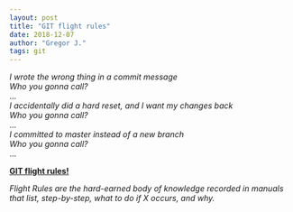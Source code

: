 ```yaml
---
layout: post
title: "GIT flight rules"
date: 2018-12-07
author: "Gregor J."
tags: git
---
```


_I wrote the wrong thing in a commit message_   
_Who you gonna call?_   
...   
_I accidentally did a hard reset, and I want my changes back_   
_Who you gonna call?_   
...      
_I committed to master instead of a new branch_   
_Who you gonna call?_   
...   

[**GIT flight rules!**](https://github.com/k88hudson/git-flight-rules/blob/master/README.md)

_Flight Rules are the hard-earned body of knowledge recorded in manuals that list, step-by-step, what to do if X occurs, and why._
